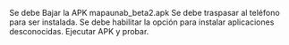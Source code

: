 Se debe Bajar la APK mapaunab_beta2.apk
Se debe traspasar al teléfono para ser instalada. 
Se debe habilitar la opción para instalar aplicaciones desconocidas.
Ejecutar APK y probar.
